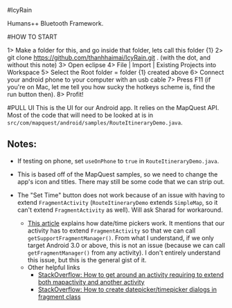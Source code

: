 #IcyRain

Humans++ Bluetooth Framework.

#HOW TO START

1> Make a folder for this, and go inside that folder, lets call this folder {1}
2> git clone https://github.com/thanhhaimai/IcyRain.git . (with the dot, and without this note)
3> Open eclipse
4> File | Import | Existing Projects into Workspace
5> Select the Root folder = folder {1} created above
6> Connect your android phone to your computer with an usb cable
7> Press F11 (if you're on Mac, let me tell you how sucky the hotkeys scheme is, find the run button then).
8> Profit!

#PULL UI
This is the UI for our Android app. It relies on the MapQuest API. Most of the code that will need to be looked at is in `src/com/mapquest/android/samples/RouteItineraryDemo.java`. 

## Notes:
- If testing on phone, set `useOnPhone` to `true` in `RouteItineraryDemo.java`.

- This is based off of the MapQuest samples, so we need to change the app's icon and titles. There may still be some code that we can strip out. 

- The "Set Time" button does not work because of an issue with having to extend `FragmentActivity` (`RouteItineraryDemo` extends `SimpleMap`, so it can't extend `FragmentActivity` as well). Will ask Sharad for workaround.
  - [This article](http://developer.android.com/guide/topics/ui/controls/pickers.html) explains how date/time pickers work. It mentions that our activity has to extend `FragmentActivity` so that we can call `getSupportFragmentManager()`. From what I understand, if we only target Android 3.0 or above, this is not an issue (because we can call `getFragmentManager()` from any activity). I don't entirely understand this issue, but this is the general gist of it. 
  - Other helpful links
    - [StackOverflow: How to get around an activity requiring to extend both mapactivity and another activity](http://stackoverflow.com/questions/8525147/possible-to-get-around-an-activity-requiring-to-extend-both-mapactivity-and-anot)
    - [StackOverflow: How to create datepicker/timepicker dialogs in fragment class](http://stackoverflow.com/questions/6668619/how-to-create-datepicker-and-timepicker-dialogs-in-fragment-class)
